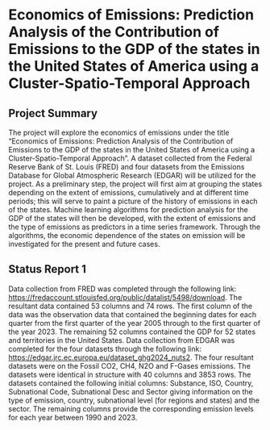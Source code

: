 # Economics of Emissions: Prediction Analysis of the Contribution of Emissions to the GDP of the states in the United States of America using a Cluster-Spatio-Temporal Approach

## Project Summary

The project will explore the economics of emissions under the title “Economics of Emissions: Prediction Analysis of the Contribution of Emissions to the GDP of the states in the United States of America using a Cluster-Spatio-Temporal Approach”. 
A dataset collected from the Federal Reserve Bank of St. Louis (FRED) and four datasets from the Emissions Database for Global Atmospheric Research (EDGAR) will be utilized for the project. 
As a preliminary step, the project will first aim at grouping the states depending on the extent of emissions, cumulatively and at different time periods; this will serve to paint a picture of the history of emissions in each of the states. 
Machine learning algorithms for prediction analysis for the GDP of the states will then be developed, with the extent of emissions and the type of emissions as predictors in a time series framework. 
Through the algorithms, the economic dependence of the states on emission will be investigated for the present and future cases. 


## Status Report 1

Data collection from FRED was completed through the following link: https://fredaccount.stlouisfed.org/public/datalist/5498/download. 
The resultant data contained 53 columns and 74 rows. The first column of the data was the observation data that contained the beginning dates for each quarter from the first quarter of the year 2005 through to the first quarter of the year 2023. 
The remaining 52 columns contained the GDP for 52 states and territories in the United States. 
Data collection from EDGAR was completed for the four datasets through the following link: https://edgar.jrc.ec.europa.eu/dataset_ghg2024_nuts2. 
The four resultant datasets were on the Fossil CO2, CH4, N2O and F-Gases emissions. The datasets were identical in structure with 40 columns and 3853 rows. 
The datasets contained the following initial columns: Substance, ISO, Country, Subnational Code, Subnational Desc and Sector giving information on the type of emission, country, subnational level (for regions and states) and the sector. 
The remaining columns provide the corresponding emission levels for each year between 1990 and 2023. 


